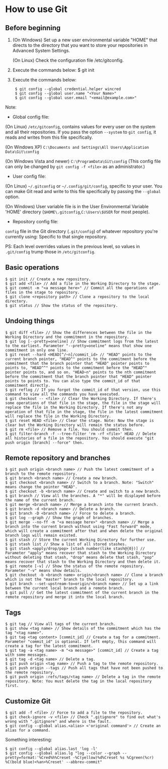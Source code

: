 # How to use Git
## Before beginning
1. (On Windows) Set up a new user environmental variable "HOME" that directs to the directory that you want to store your repositories in Advanced System Settings.

    (On Linux) Check the configuration file /etc/gitconfig.

2. Execute the commands below:
    $ git init

3. Execute the commands below:

        $ git config --global credential.helper wincred
        $ git config --global user.name "<Your Name>"
        $ git config --global user.email "<email@example.com>"

Note:

* Global config file:

(On Linux) `/etc/gitconfig`, contains values for every user on the system and all their repositories. If you pass the option `--system` to `git config`, it reads and writes from this file specifically.

(On Windows XP) `C:\Documents and Settings\All Users\Application Data\Git\config`

(On Windows Vista and newer) `C:\ProgramData\Git\config` (This config file can only be changed by `git config -f <file>` as an administrator.)

* User config file:

(On Linux) `~/.gitconfig` or `~/.config/git/config`, specific to your user. You can make Git read and write to this file specifically by passing the `--global` option.

(On Windows) User variable file is in the User Environmental Variable 'HOME' directory (`$HOME\.gitconfig`,`C:\Users\$USER` for most people).

* Repository config file:

`config` file in the Git directory (`.git/config`) of whatever repository you're currently using: Specific to that single repository.

PS: Each level overrides values in the previous level, so values in `.git/config` trump those in `/etc/gitconfig`.

## Basic operations
    $ git init // Create a new repository.
    $ git add <file> // Add a file in the Working Directory to the stage.
    $ git commit -m "<a message here>" // Commit all the operations of files in the stage to repository.
    $ git clone <repository path> // Clone a repository to the local directory.
    $ git status // Show the status of the repository.

## Undoing things
    $ git diff <file> // Show the differences between the file in the Working Directory and the commitment in the repository.
    $ git log [--pretty=oneline] // Show commitment logs from the latest to the earliest. Parameter "--pretty=oneline" means that show one commitment in only one line.
    $ git reset --hard <HEAD[^/~n]/commit_id> // "HEAD" points to the current branch pointer, "HEAD^" points to the commitment before the commitment that the branch pointer that "HEAD" pointer points to points to, "HEAD^^" points to the commitment before the "HEAD^" pointer points to, and so on. "HEAD~n" points to the nth commitment before the commitment that the branch pointer that "HEAD" pointer points to points to. You can also type the commit_id of that commitment directly.
    $ git reflog // If you forgot the commit_id of that version, use this command to view all the commands you have executed.
    $ git checkout -- <file> // Clear the Working Directory. If there's some operations of that file in the stage, the file in the stage will replace the file in the Working Directory. If there's not any operation of that file in the stage, the file in the latest commitment will replace the file in the Working Directory.
    $ git reset HEAD <file> // Clear the stage. Note: Now the stage is clear but the Working Directory will remain the status before.
    $ git rm <file> // Remove a file. You should commit then.
    $ git filter-branch -f --tree-filter 'rm -rf <file>' HEAD // Delete all histories of a file in the repository. You should execute "git push origin [branch] --force" then.

## Remote repository and branches
    $ git push origin <branch name> // Push the latest commitment of a branch to the remote repository.
    $ git branch <branch name> // Create a new branch.
    $ git checkout <branch name> // Switch to a branch. Note: "Switch" means change the pointer "HEAD".
    $ git checkout -b <branch name> // Create and switch to a new branch.
    $ git branch // View all the branches. A "*" will be displayed before the name of the current branch.
    $ git merge <branch name> // Merge a branch into the current branch.
    $ git branch -d <branch name> // Delete a branch.
    $ git branch -D <branch name> // Force to delete a branch.
    $ git log --graph // Show the graph of branches.
    $ git merge --no-ff -m "<a message here>" <branch name> // Merge a branch into the current branch without using "Fast forward" mode, which will create a commitment after that and when delete the original branch logs will remain existed.
    $ git stash // Store the current Working Directory for further use.
    $ git stash list // Show a list of all stored stashes.
    $ git stash <apply/drop/pop> [stash number(like stash@{0})] // Parameter "apply" means recover that stash to the Working Directory without deleting that stash, "drop" means delete that stash, "pop" means recover that stash to the Working Directory and then delete it.
    $ git remote [-v] // Show the status of the remote repository. Parameter "-v" means show details.
    $ git checkout -b <branch name> origin/<branch name> // Clone a branch which is not the "master" branch to the local repository.
    $ git branch --set-upstream-to=origin/<branch name> // Set up a link between the current local branch and a remote branch.
    $ git pull // Get the latest commitment of the current branch in the remote repository and merge it into the local branch.

## Tags
    $ git tag // View all tags of the current branch.
    $ git show <tag name> // Show details of the commitment which has the tag "<tag name>".
    $ git tag <tag content> [commit_id] // Create a tag for a commitment. Parameter "commit_id" is optional. If left empty, this command will create a tag for the latest commitment.
    $ git tag -a <tag name> -m "<a message>" [commit_id] // Create a tag with some messages.
    $ git tag -d <tag name> // Delete a tag.
    $ git push origin <tag name> // Push a tag to the remote repository.
    $ git push origin --tags // Push all tags that have not been pushed to the remote repository.
    $ git push origin :refs/tags/<tag name> // Delete a tag in the remote repository. Note: You must delete the tag in the local repository first.

## Customize Git
    $ git add -f <file> // Force to add a file to the repository.
    $ git check-ignore -v <file> // Check ".gitignore" to find out what's wrong with ".gitignore" and where is the fault.
    $ git config --global alias.<alias> <'original command'> // Create an alias for a command.

Something interesting:

    $ git config --global alias.last 'log -l'
    $ git config --global alias.lg "log --color --graph --pretty=format:'%Cred%h%Creset -%C(yellow)%d%Creset %s %Cgreen(%cr) %C(bold blue)<%an>%Creset' --abbrev-commit"
